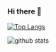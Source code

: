 ### Hi there 👋

[![Top Langs](https://github-readme-stats.vercel.app/api/top-langs/?username=beyond7&layout=compact&theme=monokai&count_private=true)](https://github.com/beyond7/github-readme-stats)

![github stats](https://github-readme-stats.vercel.app/api?username=beyond7&show_icons=true&theme=monokai&count_private=true)
